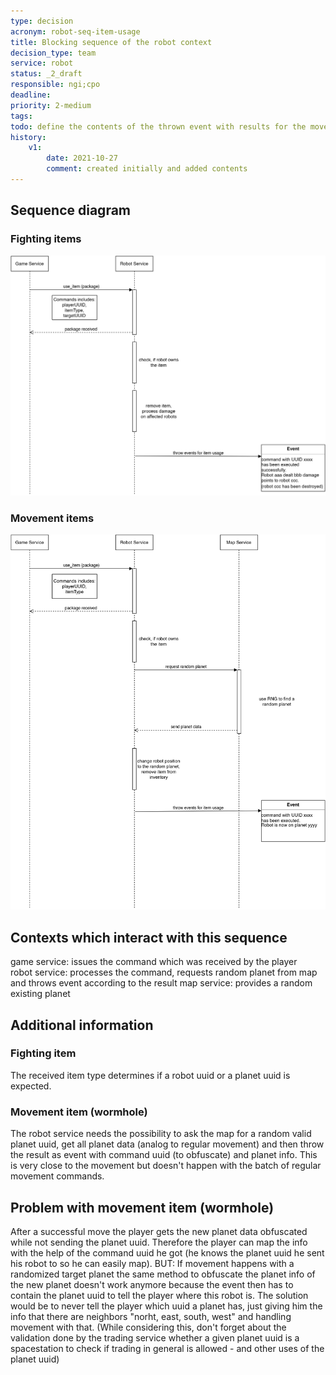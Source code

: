 ```yaml
---
type: decision
acronym: robot-seq-item-usage
title: Blocking sequence of the robot context
decision_type: team
service: robot
status: _2_draft
responsible: ngi;cpo
deadline: 
priority: 2-medium
tags: 
todo: define the contents of the thrown event with results for the movement item (see "Problem" below)
history:
    v1:
        date: 2021-10-27
        comment: created initially and added contents
---
```


## Sequence diagram
### Fighting items
![Robot combat item usage sequence](./images/robot-item-fighting-seq.png)
### Movement items
![Robot movement item usage sequence](./images/robot-item-movent-seq.png)

## Contexts which interact with this sequence

game service: issues the command which was received by the player  
robot service: processes the command, requests random planet from map and throws event according to the result
map service: provides a random existing planet

## Additional information

### Fighting item
The received item type determines if a robot uuid or a planet uuid is expected.

### Movement item (wormhole)
The robot service needs the possibility to ask the map for a random valid planet uuid, get all planet data (analog to regular movement) and then throw the result as event with command uuid (to obfuscate) and planet info. This is very close to the movement but doesn't happen with the batch of regular movement commands. 

## Problem with movement item (wormhole)

After a successful move the player gets the new planet data obfuscated while not sending the planet uuid. Therefore the player can map the info with the help of the command uuid he got (he knows the planet uuid he sent his robot to so he can easily map). BUT: If movement happens with a randomized target planet the same method to obfuscate the planet info of the new planet doesn't work anymore because the event then has to contain the planet uuid to tell the player where this robot is. The solution would be to never tell the player which uuid a planet has, just giving him the info that there are neighbors "norht, east, south, west" and handling movement with that. (While considering this, don't forget about the validation done by the trading service whether a given planet uuid is a spacestation to check if trading in general is allowed - and other uses of the planet uuid)



